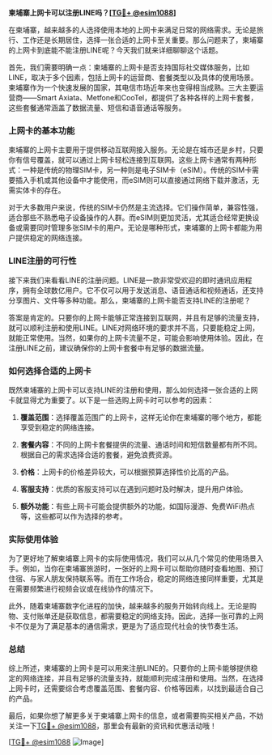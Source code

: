 **柬埔寨上网卡可以注册LINE吗？[[TG💪+ @esim1088](https://t.me/s/esim1088)]**

在柬埔寨，越来越多的人选择使用本地的上网卡来满足日常的网络需求。无论是旅行、工作还是长期居住，选择一张合适的上网卡至关重要。那么问题来了，柬埔寨的上网卡到底能不能注册LINE呢？今天我们就来详细聊聊这个话题。

首先，我们需要明确一点：柬埔寨的上网卡是否支持国际社交媒体服务，比如LINE，取决于多个因素，包括上网卡的运营商、套餐类型以及具体的使用场景。柬埔寨作为一个快速发展的国家，其电信市场近年来也变得相当成熟。三大主要运营商——Smart Axiata、Metfone和CooTel，都提供了各种各样的上网卡套餐，这些套餐通常涵盖了数据流量、短信和语音通话等服务。

### 上网卡的基本功能

柬埔寨的上网卡主要用于提供移动互联网接入服务。无论是在城市还是乡村，只要你有信号覆盖，就可以通过上网卡轻松连接到互联网。这些上网卡通常有两种形式：一种是传统的物理SIM卡，另一种则是电子SIM卡（eSIM）。传统的SIM卡需要插入手机或其他设备中才能使用，而eSIM则可以直接通过网络下载并激活，无需实体卡的存在。

对于大多数用户来说，传统的SIM卡仍然是主流选择。它们操作简单，兼容性强，适合那些不熟悉电子设备操作的人群。而eSIM则更加灵活，尤其适合经常更换设备或需要同时管理多张SIM卡的用户。无论是哪种形式，柬埔寨的上网卡都能为用户提供稳定的网络连接。

### LINE注册的可行性

接下来我们来看看LINE的注册问题。LINE是一款非常受欢迎的即时通讯应用程序，拥有全球数亿用户。它不仅可以用于发送消息、语音通话和视频通话，还支持分享图片、文件等多种功能。那么，柬埔寨的上网卡能否支持LINE的注册呢？

答案是肯定的。只要你的上网卡能够正常连接到互联网，并且有足够的流量支持，就可以顺利注册和使用LINE。LINE对网络环境的要求并不高，只要能稳定上网，就能正常使用。当然，如果你的上网卡流量不足，可能会影响使用体验。因此，在注册LINE之前，建议确保你的上网卡套餐中有足够的数据流量。

### 如何选择合适的上网卡

既然柬埔寨的上网卡可以支持LINE的注册和使用，那么如何选择一张合适的上网卡就显得尤为重要了。以下是一些选购上网卡时可以参考的因素：

1. **覆盖范围**：选择覆盖范围广的上网卡，这样无论你在柬埔寨的哪个地方，都能享受到稳定的网络连接。
   
2. **套餐内容**：不同的上网卡套餐提供的流量、通话时间和短信数量都有所不同。根据自己的需求选择合适的套餐，避免浪费资源。

3. **价格**：上网卡的价格差异较大，可以根据预算选择性价比高的产品。

4. **客服支持**：优质的客服支持可以在遇到问题时及时解决，提升用户体验。

5. **额外功能**：有些上网卡可能会提供额外的功能，如国际漫游、免费WiFi热点等，这些都可以作为选择的参考。

### 实际使用体验

为了更好地了解柬埔寨上网卡的实际使用情况，我们可以从几个常见的使用场景入手。例如，当你在柬埔寨旅游时，一张好的上网卡可以帮助你随时查看地图、预订住宿、与家人朋友保持联系等。而在工作场合，稳定的网络连接同样重要，尤其是在需要频繁进行视频会议或在线协作的情况下。

此外，随着柬埔寨数字化进程的加快，越来越多的服务开始转向线上。无论是购物、支付账单还是获取信息，都需要稳定的网络支持。因此，选择一张可靠的上网卡不仅是为了满足基本的通信需求，更是为了适应现代社会的快节奏生活。

### 总结

综上所述，柬埔寨的上网卡是可以用来注册LINE的。只要你的上网卡能够提供稳定的网络连接，并且有足够的流量支持，就能顺利完成注册和使用。当然，在选择上网卡时，还需要综合考虑覆盖范围、套餐内容、价格等因素，以找到最适合自己的产品。

最后，如果你想了解更多关于柬埔寨上网卡的信息，或者需要购买相关产品，不妨关注一下[TG💪+ @esim1088](https://t.me/s/esim1088)，那里会有最新的资讯和优惠活动哦！

[[TG💪+ @esim1088](https://t.me/s/esim1088) ![Image](https://i.postimg.cc/4NQfJmqS/Snipaste-2025-05-13-00-14-12.png)]